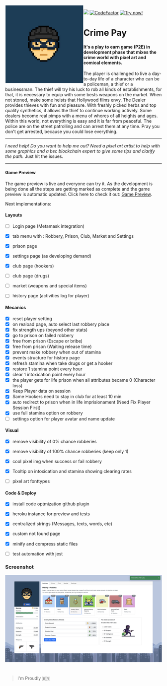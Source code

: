 <img src="/front/img/thief-head.jpg" align="left" hspace="1" vspace="1" style="width:250px;">

![](https://komarev.com/ghpvc/?username=crime-pay&color=green&style=flat&label=Visits) 
[![CodeFactor](https://www.codefactor.io/repository/github/jrvansuita/crime-pay/badge)](https://www.codefactor.io/repository/github/jrvansuita/crime-pay)
 <a href='https://crime-pay.herokuapp.com' target='_blank' >
 <img src='https://img.shields.io/badge/Game%20Preview-Click%20Here-blue.svg' alt='Try now!' /></a>
 
# Crime Pay

#### It's a play to earn game (P2E) in development phase that mixes the crime world with pixel art and comical elements.

The player is challenged to live a day-to-day life of a character who can be a policeman, a thief or a businessman. The thief will try his luck to rob all kinds of establishments, for that, it is necessary to equip with some bests weapons on the market. When not stoned, make some heists that Hollywood films envy. The Dealer provides thieves with fun and pleasure. With freshly picked herbs and top quality synthetics, it allows the thief to continue working actively. Some dealers become real pimps with a menu of whores of all heights and ages. Within this world, not everything is easy and it is far from peaceful. The police are on the street patrolling and can arrest them at any time. Pray you don't get arrested, because you could lose everything.
 

-----

*I need help! Do you want to help me out? Need a pixel art artist to help with some graphics and a bsc blockchain expert to give some tips and clarify the path.*
Just hit the issues.

-----

#### Game Preview

The game preview is live and everyone can try it. As the development is being done all the steps are getting marked as complete and the game preview is automatic updated. Click here to check it out: [Game Preview](https://crime-pay.herokuapp.com).


Next implementations:

#### Layouts
- [ ] Login page (Metamask integration)
- [x] tab menu with : Robbery, Prison, Club, Market and Settings
- [x] prison page 
- [x] settings page (as developing demand) 
- [x] club page (hookers)
- [ ] club page (drugs)
- [ ] market (weapons and special items)
- [ ] history page (activities log for player) 


#### Mecanics
- [x] reset player setting
- [x] on reaload page, auto select last robbery place
- [x] fix strength ups (beyond other stats)
- [x] go to prison on failed robbery
- [x] free from prison (Escape or bribe)
- [x] free from prison (Waiting release time)
- [x] prevent make robbery when out of stamina
- [x] events structure for history page
- [x] refresh stamina when take drugs or get a hooker
- [x] restore 1 stamina point every hour
- [x] clear 1 intoxication point every hour
- [x] the player gets for life prison when all attributes became 0 (Character loss)
- [x] Keep Player data on session
- [x] Same Hookers need to stay in club for at least 10 min
- [x] auto redirect to prison when in life imprisionament (Need Fix Player Session First)
- [x] use full stamina option on robbery
- [ ] settings option for player avatar and name update

#### Visual
- [x] remove visibility of 0% chance robberies
- [x] remove visibility of 100% chance robberies (keep only 1)
- [x] cool pixel img when success or fail robbery
- [x] Tooltip on intoxication and stamina showing clearing rates
- [ ] pixel art fonttypes


#### Code & Deploy
- [x] install code optmization github plugin 
- [x] heroku instance for preview and tests
- [x] centralized strings (Messages, texts, words, etc)
- [x] custom not found page
- [x] minify and compress static files
- [ ] test automation with jest


### Screenshot
<img src='/screenshots/6.png'  /></a>



#


> I'm Proudly 🇧🇷
